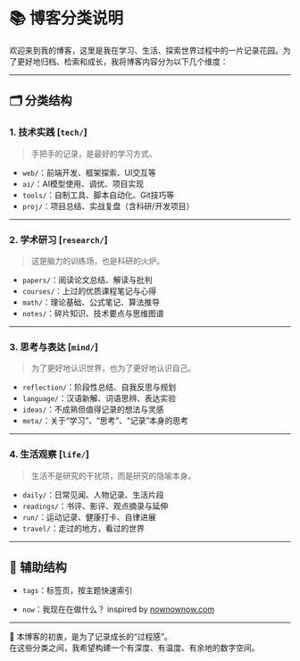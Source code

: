 # 📚 博客分类说明

欢迎来到我的博客，这里是我在学习、生活、探索世界过程中的一片记录花园。为了更好地归档、检索和成长，我将博客内容分为以下几个维度：

---

## 🗂 分类结构

### 1. 技术实践 [`tech/`]

> 手把手的记录，是最好的学习方式。

- `web/`：前端开发、框架探索、UI交互等  
- `ai/`：AI模型使用、调优、项目实现  
- `tools/`：自制工具、脚本自动化、Git技巧等  
- `proj/`：项目总结、实战复盘（含科研/开发项目）

---

### 2. 学术研习 [`research/`]

> 这是脑力的训练场，也是科研的火炉。

- `papers/`：阅读论文总结、解读与批判  
- `courses/`：上过的优质课程笔记与心得  
- `math/`：理论基础、公式笔记、算法推导  
- `notes/`：碎片知识、技术要点与思维图谱

---

### 3. 思考与表达 [`mind/`]

> 为了更好地认识世界，也为了更好地认识自己。

- `reflection/`：阶段性总结、自我反思与规划  
- `language/`：汉语新解、词语思辨、表达实验  
- `ideas/`：不成熟但值得记录的想法与灵感  
- `meta/`：关于“学习”、“思考”、“记录”本身的思考

---

### 4. 生活观察 [`life/`]

> 生活不是研究的干扰项，而是研究的隐喻本身。

- `daily/`：日常见闻、人物记录、生活片段  
- `readings/`：书评、影评、观点摘录与延伸  
- `run/`：运动记录、健康打卡、自律进展  
- `travel/`：走过的地方，看过的世界

---

## 🔖 辅助结构

- `tags`：标签页，按主题快速索引

- `now`：我现在在做什么？ inspired by [nownownow.com](https://nownownow.com/)

---

📌 本博客的初衷，是为了记录成长的“过程感”。  
在这些分类之间，我希望构建一个有深度、有温度、有余地的数字空间。